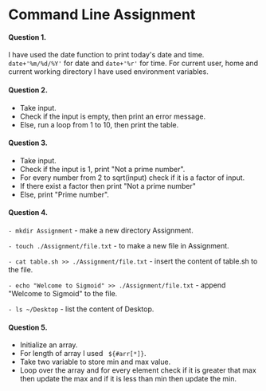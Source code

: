 
# Command Line Assignment

#### Question 1.

I have used the date function to print today's date and time. `date+'%m/%d/%Y'` for date and `date+'%r'` for time.
For current user, home and current working directory I have used environment variables. 

#### Question 2.

- Take input.
- Check if the input is empty, then print an error message.
- Else, run a loop from 1 to 10, then print the table.

#### Question 3.

- Take input.
- Check if the input is 1, print "Not a prime number".
- For every number from 2 to sqrt(input) check if it is a factor of input.
- If there exist a factor then print "Not a prime number"
- Else, print "Prime number".

#### Question 4.

`- mkdir Assignment` - make a new directory Assignment.

`- touch ./Assignment/file.txt` - to make a new file in Assignment.

`- cat table.sh >> ./Assignment/file.txt` - insert the content of table.sh to the file.

`- echo "Welcome to Sigmoid" >> ./Assignment/file.txt` - append "Welcome to Sigmoid" to the file.

`- ls ~/Desktop` - list the content of Desktop.

#### Question 5.

- Initialize an array.
- For length of array I used ` ${#arr[*]}`.
- Take two variable to store min and max value.
- Loop over the array and for every element check if it is greater that max then update the max and if it is less than min then update the min. 
 

